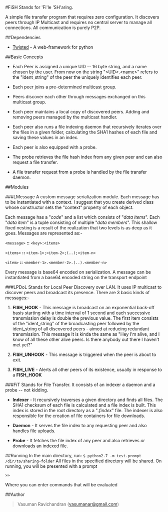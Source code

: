#FiSH
Stands for 'Fi'le 'SH'aring.

A simple file transfer program that requires zero configuration. It discovers peers through IP Multicast and requires no central server to manage all connections. All communication is purely P2P.

##Dependencies
- [Twisted][twisted-python] - A web-framework for python

##Basic Concepts
* Each Peer is assigned a unique UID -- 16 byte string, and a name chosen by the user. From now on the string "&lt;UID&gt;.&lt;name&gt;" refers to the "ident\_string" of the peer the uniquely identifies each peer.

* Each peer joins a pre-determined multicast group.

* Peers discover each other through messages exchanged on this multicast group.
 
* Each peer maintains a local copy of discovered peers. Adding and removing peers managed by the multicast handler.

* Each peer also runs a file indexing daemon that recursively iterates over the files in a given folder, calculating the SHA1 hashes of each file and saving these values in an index.

* Each peer is also equipped with a probe.

* The probe retrieves the file hash index from any given peer and can also request a file transfer.

* A file transfer request from a probe is handled by the file transfer daemon.

##Modules

###LMessage
A custom message serialization module. Each message has to be instantiated with a context. I suggest that you create derived class whose constructor sets the "context" property of each object.

Each message has a "_code_" and a list which consists of "_data items_". Each "_data item_" is a tuple consisting of multiple "_data members_". This shallow fixed nesting is a result of the realization that two levels is as deep as it goes. 
Messages are represented as:-

`<message>` **::** `<key>:<items>`

`<items>` **::** `<item-1>;<item-2>;(..);<item-n>`

`<item>` **::** `<member-1>.<member-2>.(..).<member-n>`

Every message is base64 encoded on serialization. A message can be instantiated from a base64 encoded string on the transport endpoint

###LPDoL
Stands for Local Peer Discovery over LAN. It uses IP multicast to discover peers and broadcast its presence. There are 3 basic kinds of messages:-

1. **FISH\_HOOK** - This message is broadcast on an exponential back-off basis starting with a time interval of 1 second and each successive transmission delay is double the previous value. The first item consists of the "ident\_string" of the broadcasting peer followed by the ident\_string of all discovered peers - aimed at reducing redundant transmission. This message It is kinda the same as "Hey I'm alive, and I know of all these other alive peers. Is there anybody out there I haven't met yet?"

2. **FISH\_UNHOOK** - This message is triggered when the peer is about to exit.

3. **FISH\_LIVE** - Alerts all other peers of its existence, usually in response to a **FISH\_HOOK**

###FiT 
Stands for File Transfer. It consists of an indexer a daemon and a probe -- not kidding. 

+ **Indexer** - It recursively traverses a given directory and finds all files. The SHA1 checksum of each file is calculated and a file index is built. This index is stored in the root directory as a "_.findex_" file. The indexer is also responsible for the creation of file containers for file downloads.

+ **Daemon** - It serves the file index to any requesting peer and also handles file uploads.

+ **Probe** - It fetches the file index of any peer and also retrieves _or_ downloads an indexed file.

##Running 
In the main directory, run:
`$ python2.7 -m test.prompt /dir/to/sharing-folder`
All files in the specified directory will be shared.
On running, you will be presented with a prompt 

`>>`

Where you can enter commands that will be evaluated


##Author
>Vasuman Ravichandran (<vasumanar@gmail.com>)

[twisted-python]:http://twistedmatrix.com/trac/
